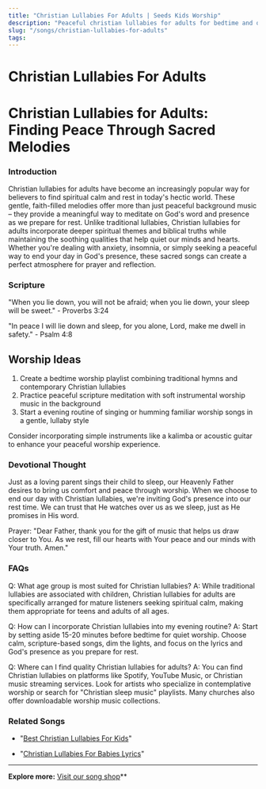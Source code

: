 ```yaml
---
title: "Christian Lullabies For Adults | Seeds Kids Worship"
description: "Peaceful christian lullabies for adults for bedtime and quiet moments. Christian music to comfort and nurture young children's faith."
slug: "/songs/christian-lullabies-for-adults"
tags:
---
```


# Christian Lullabies For Adults

# Christian Lullabies for Adults: Finding Peace Through Sacred Melodies

### Introduction
Christian lullabies for adults have become an increasingly popular way for believers to find spiritual calm and rest in today's hectic world. These gentle, faith-filled melodies offer more than just peaceful background music – they provide a meaningful way to meditate on God's word and presence as we prepare for rest. Unlike traditional lullabies, Christian lullabies for adults incorporate deeper spiritual themes and biblical truths while maintaining the soothing qualities that help quiet our minds and hearts. Whether you're dealing with anxiety, insomnia, or simply seeking a peaceful way to end your day in God's presence, these sacred songs can create a perfect atmosphere for prayer and reflection.

### Scripture
"When you lie down, you will not be afraid; when you lie down, your sleep will be sweet." - Proverbs 3:24

"In peace I will lie down and sleep, for you alone, Lord, make me dwell in safety." - Psalm 4:8

## Worship Ideas
1. Create a bedtime worship playlist combining traditional hymns and contemporary Christian lullabies
2. Practice peaceful scripture meditation with soft instrumental worship music in the background
3. Start a evening routine of singing or humming familiar worship songs in a gentle, lullaby style

Consider incorporating simple instruments like a kalimba or acoustic guitar to enhance your peaceful worship experience.

### Devotional Thought
Just as a loving parent sings their child to sleep, our Heavenly Father desires to bring us comfort and peace through worship. When we choose to end our day with Christian lullabies, we're inviting God's presence into our rest time. We can trust that He watches over us as we sleep, just as He promises in His word.

Prayer: "Dear Father, thank you for the gift of music that helps us draw closer to You. As we rest, fill our hearts with Your peace and our minds with Your truth. Amen."

### FAQs
Q: What age group is most suited for Christian lullabies?
A: While traditional lullabies are associated with children, Christian lullabies for adults are specifically arranged for mature listeners seeking spiritual calm, making them appropriate for teens and adults of all ages.

Q: How can I incorporate Christian lullabies into my evening routine?
A: Start by setting aside 15-20 minutes before bedtime for quiet worship. Choose calm, scripture-based songs, dim the lights, and focus on the lyrics and God's presence as you prepare for rest.

Q: Where can I find quality Christian lullabies for adults?
A: You can find Christian lullabies on platforms like Spotify, YouTube Music, or Christian music streaming services. Look for artists who specialize in contemplative worship or search for "Christian sleep music" playlists. Many churches also offer downloadable worship music collections.

### Related Songs

- "[Best Christian Lullabies For Kids](/songs/best-christian-lullabies-for-kids/)"

- "[Christian Lullabies For Babies Lyrics](/songs/christian-lullabies-for-babies-lyrics/)"

---

**Explore more:** [Visit our song shop](https://seedskidsworship.com/shop)**

<!-- Schema Markup -->
<script type="application/ld+json">
{
  "@context": "https://schema.org",
  "@type": "MusicRecording",
  "name": "Christian Lullabies For Adults",
  "byArtist": {
    "@type": "MusicGroup",
    "name": "Seeds Kids Worship"
  },
  "isFamilyFriendly": true,
  "url": "https://seedskidsworship.com/songs/christian-lullabies-for-adults/"
}
</script>